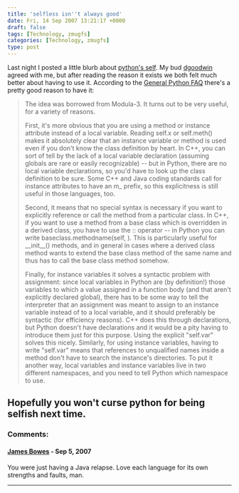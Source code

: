 ```yaml
---
title: 'selfless isn''t always good'
date: Fri, 14 Sep 2007 13:21:17 +0000
draft: false
tags: [Technology, zmugfs]
categories: [Technology, zmugfs]
type: post
---
```


Last night I posted a little blurb about [python's self](http://zeusville.wordpress.com/2007/09/13/self/). My bud [dgoodwin](http://dgoodwin.dangerouslyinc.com/) agreed with me, but after reading the reason it exists we both felt much better about having to use it. According to the [General Python FAQ](http://www.python.org/doc/faq/general/#why-must-self-be-used-explicitly-in-method-definitions-and-calls) there's a pretty good reason to have it:

> The idea was borrowed from Modula-3. It turns out to be very useful, for a variety of reasons.
>
> First, it's more obvious that you are using a method or instance attribute instead of a local variable. Reading self.x or self.meth() makes it absolutely clear that an instance variable or method is used even if you don't know the class definition by heart. In C++, you can sort of tell by the lack of a local variable declaration (assuming globals are rare or easily recognizable) -- but in Python, there are no local variable declarations, so you'd have to look up the class definition to be sure. Some C++ and Java coding standards call for instance attributes to have an m\_ prefix, so this explicitness is still useful in those languages, too.
>
> Second, it means that no special syntax is necessary if you want to explicitly reference or call the method from a particular class. In C++, if you want to use a method from a base class which is overridden in a derived class, you have to use the :: operator -- in Python you can write baseclass.methodname(self, ). This is particularly useful for \_\_init\_\_() methods, and in general in cases where a derived class method wants to extend the base class method of the same name and thus has to call the base class method somehow.
>
> Finally, for instance variables it solves a syntactic problem with assignment: since local variables in Python are (by definition!) those variables to which a value assigned in a function body (and that aren't explicitly declared global), there has to be some way to tell the interpreter that an assignment was meant to assign to an instance variable instead of to a local variable, and it should preferably be syntactic (for efficiency reasons). C++ does this through declarations, but Python doesn't have declarations and it would be a pity having to introduce them just for this purpose. Using the explicit "self.var" solves this nicely. Similarly, for using instance variables, having to write "self.var" means that references to unqualified names inside a method don't have to search the instance's directories. To put it another way, local variables and instance variables live in two different namespaces, and you need to tell Python which namespace to use.

Hopefully you won't curse python for being selfish next time.
---
### Comments:
#### [James Bowes](http://jbowes.dangerouslyinc.com "jbowes@redhat.com") - <time datetime="2007-09-14 13:06:01">Sep 5, 2007</time>

You were just having a Java relapse. Love each language for its own strengths and faults, man.
<hr />
